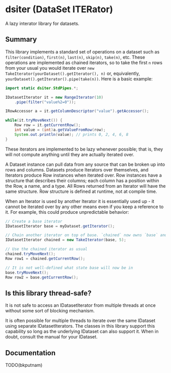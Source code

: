 # dsiter (DataSet ITERator)

A lazy interator library for datasets.

## Summary

This library implements a standard set of operations on a dataset such as `filter(condition)`, `first(n)`, `last(n)`,
`skip(n)`, `take(n)`, etc. These operations are implemented as chained iterators, so to take the first `n` rows from
your usual you would iterate over `new TakeIterator(yourDataset().getIterator(), n)` or, equivalently,
`yourDataset().getIterator().pipe(take(n))`. Here is a basic example:

```java
import static dsiter.StdPipes.*;

IDatasetIterator it = new RangeIterator(10)
	.pipe(filter("value%2=0"));

IRowAccessor a = it.getColumnDescriptor("value").getAccessor();

while(it.tryMoveNext()) {
	Row row = it.getCurrentRow();
	int value = (int)a.getValueFromRow(row);
	System.out.println(value); // prints 0, 2, 4, 6, 8
}
```

These iterators are implemented to be lazy whenever possible; that is, they will not compute anything until they are
actually iterated over.

A Dataset instance can pull data from any source that can be broken up into rows and columns. Datasets produce Iterators
over themselves, and Iterators produce Row instances when iterated over. Row instances have a structure that describes
their columns; each column has a position within the Row, a name, and a type. All Rows returned from an Iterator will
have the same structure. Row structure is defined at runtime, not at compile time.

When an Iterator is used by another Iterator it is essentially used up - it cannot be iterated over by any other means
even if you keep a reference to it. For example, this could produce unpredictable behavior:

```java
// Create a base iterator
IDatasetIterator base = myDataset.getIterator();

// Chain another iterator on top of base. `chained` now owns `base` and `base` should no longer be used directly.
IDatasetIterator chained = new TakeIterator(base, 5);

// Use the chained iterator as usual
chained.tryMoveNext();
Row row1 = chained.getCurrentRow();

// It is not well-defined what state base will now be in
base.tryMoveNext();
Row row2 = base.getCurrentRow();
```

## Is this library thread-safe?

It is not safe to access an IDatasetIterator from multiple threads at once without some sort of blocking mechanism.

It is often possible for multiple threads to iterate over the same IDataset using separate IDatasetIterators. The
classes in this library support this capability so long as the underlying IDataset can also support it. When in doubt,
consult the manual for your IDataset.

## Documentation

TODO(bkputnam)